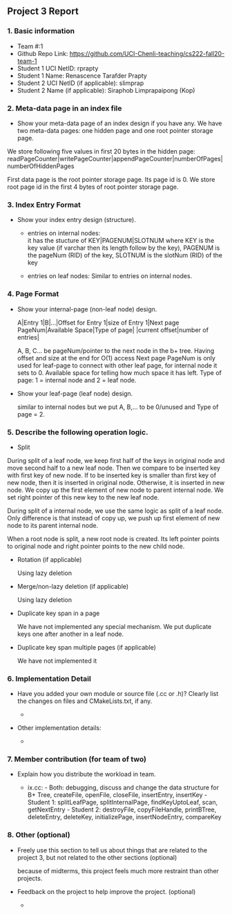## Project 3 Report


### 1. Basic information
 - Team #:1
 - Github Repo Link: https://github.com/UCI-Chenli-teaching/cs222-fall20-team-1
 - Student 1 UCI NetID: rprapty
 - Student 1 Name: Renascence Tarafder Prapty
 - Student 2 UCI NetID (if applicable): slimprap
 - Student 2 Name (if applicable): Siraphob Limprapaipong (Kop)


### 2. Meta-data page in an index file
- Show your meta-data page of an index design if you have any. 
We have two meta-data pages: one hidden page and one root pointer storage page. 

We store following five values in first 20 bytes in the hidden page:
readPageCounter|writePageCounter|appendPageCounter|numberOfPages|numberOfHiddenPages

First data page is the root pointer storage page. Its page id is 0. We store root page id in the first 4 bytes of root pointer storage page.

### 3. Index Entry Format
- Show your index entry design (structure). 

  - entries on internal nodes:  
        it has the stucture of KEY|PAGENUM|SLOTNUM
        where KEY is the key value (if varchar then its length follow by the key), PAGENUM is the pageNum (RID) of the key, 
        SLOTNUM is the slotNum (RID) of the key
        
  - entries on leaf nodes:
        Similar to entries on internal nodes.
    

### 4. Page Format
- Show your internal-page (non-leaf node) design.

    A|Entry 1|B|...|Offset for Entry 1|size of Entry 1|Next page PageNum|Available Space|Type of page|
    |current offset|number of entries|
        
    A, B, C... be pageNum/pointer to the next node in the b+ tree. Having offset and size at the end for O(1) access
    Next page PageNum is only used for leaf-page to connect with other leaf page, for internal node it sets to 0.
    Available space for telling how much space it has left. Type of page: 1 = internal node and 2 = leaf node.
    

- Show your leaf-page (leaf node) design.

   similar to internal nodes but we put A, B,... to be 0/unused and Type of page = 2.

### 5. Describe the following operation logic.
- Split

During split of a leaf node, we keep first half of the keys in original node and 
move second half to a new leaf node. Then we compare to be inserted key with first key of new node. 
If to be inserted key is smaller than first key of new node, then it is inserted in original node. 
Otherwise, it is inserted in new node. We copy up the first element of new node to parent internal node. We 
set right pointer of this new key to the new leaf node.

During split of a internal node, we use the same logic as split of a leaf node. 
Only difference is that instead of copy up, we push up first element of new node to its parent internal node.

When a root node is split, a new root node is created. 
Its left pointer points to original node and right pointer points to the new child node.


- Rotation (if applicable)

    Using lazy deletion

- Merge/non-lazy deletion (if applicable)

    Using lazy deletion

- Duplicate key span in a page

    We have not implemented any special mechanism. We put duplicate keys one after another in a leaf node.

- Duplicate key span multiple pages (if applicable)

    We have not implemented it

### 6. Implementation Detail
- Have you added your own module or source file (.cc or .h)? 
  Clearly list the changes on files and CMakeLists.txt, if any.

    -

- Other implementation details:

    -

### 7. Member contribution (for team of two)
- Explain how you distribute the workload in team.

    - ix.cc:
            - Both: debugging, discuss and change the data structure for B+ Tree, createFile, openFile, closeFile, insertEntry, insertKey
            - Student 1: splitLeafPage, splitInternalPage, findKeyUptoLeaf, scan, getNextEntry 
            - Student 2: destroyFile, copyFileHandle, printBTree, deleteEntry, deleteKey, initializePage, insertNodeEntry, compareKey
    

### 8. Other (optional)
- Freely use this section to tell us about things that are related to the project 3, but not related to the other sections (optional)

    because of midterms, this project feels much more restraint than other projects.

- Feedback on the project to help improve the project. (optional)
    
    -